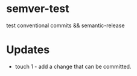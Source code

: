 # semver-test
test conventional commits &amp;&amp; semantic-release

# Updates
* touch 1 - add a change that can be committed.
